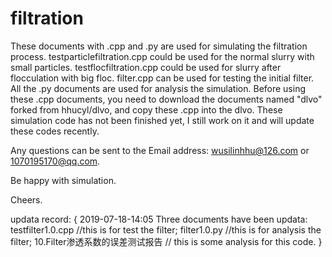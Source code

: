 # filtration
These documents with .cpp and .py are used for simulating the filtration process.
testparticlefiltration.cpp could be used for the normal slurry with small particles.
testflocfiltration.cpp could be used for slurry after flocculation with big floc.
filter.cpp can be used for testing the initial filter.
All the .py documents are used for analysis the simulation.
Before using these .cpp documents, you need to download the documents named "dlvo" forked from hhucyl/dlvo,
and copy these .cpp into the dlvo.
These simulation code has not been finished yet, I still work on it and will update these codes recently.

Any questions can be sent to the Email address: wusilinhhu@126.com  or 1070195170@qq.com.

Be happy with simulation.

Cheers.

updata record:
{
2019-07-18-14:05
Three documents have been updata:
testfilter1.0.cpp      //this is for test the filter;
filter1.0.py           //this is for analysis the filter;
10.Filter渗透系数的误差测试报告 // this is some analysis for this code.
}
